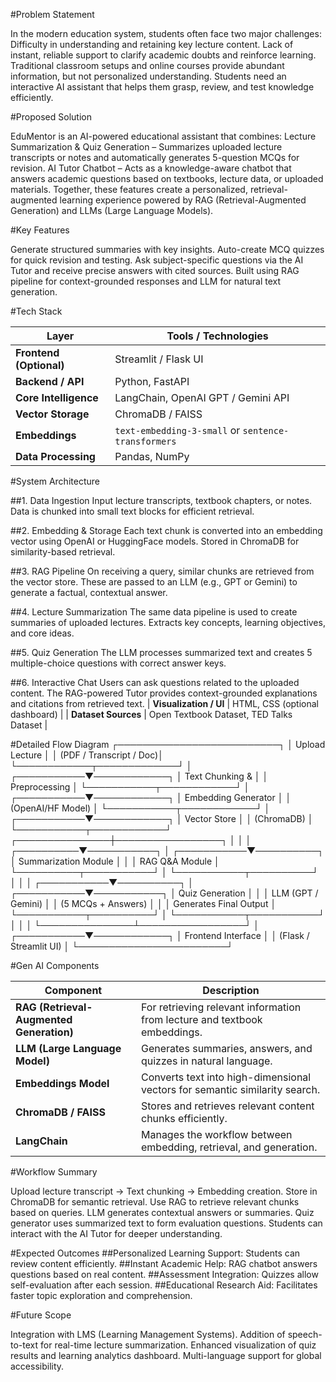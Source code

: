 #Problem Statement

In the modern education system, students often face two major challenges:
Difficulty in understanding and retaining key lecture content.
Lack of instant, reliable support to clarify academic doubts and reinforce learning.
Traditional classroom setups and online courses provide abundant information, but not personalized understanding. Students need an interactive AI assistant that helps them grasp, review, and test knowledge efficiently.

#Proposed Solution

EduMentor is an AI-powered educational assistant that combines:
Lecture Summarization & Quiz Generation – Summarizes uploaded lecture transcripts or notes and automatically generates 5-question MCQs for revision.
AI Tutor Chatbot – Acts as a knowledge-aware chatbot that answers academic questions based on textbooks, lecture data, or uploaded materials.
Together, these features create a personalized, retrieval-augmented learning experience powered by RAG (Retrieval-Augmented Generation) and LLMs (Large Language Models).

#Key Features

Generate structured summaries with key insights.
Auto-create MCQ quizzes for quick revision and testing.
Ask subject-specific questions via the AI Tutor and receive precise answers with cited sources.
Built using RAG pipeline for context-grounded responses and LLM for natural text generation.

#Tech Stack

| Layer                   | Tools / Technologies                                |
| ----------------------- | --------------------------------------------------- |
| **Frontend (Optional)** | Streamlit / Flask UI                                |
| **Backend / API**       | Python, FastAPI                                     |
| **Core Intelligence**   | LangChain, OpenAI GPT / Gemini API                  |
| **Vector Storage**      | ChromaDB / FAISS                                    |
| **Embeddings**          | `text-embedding-3-small` or `sentence-transformers` |
| **Data Processing**     | Pandas, NumPy                                       |

#System Architecture

##1. Data Ingestion
Input lecture transcripts, textbook chapters, or notes.
Data is chunked into small text blocks for efficient retrieval.

##2. Embedding & Storage
Each text chunk is converted into an embedding vector using OpenAI or HuggingFace models.
Stored in ChromaDB for similarity-based retrieval.

##3. RAG Pipeline
On receiving a query, similar chunks are retrieved from the vector store.
These are passed to an LLM (e.g., GPT or Gemini) to generate a factual, contextual answer.

##4. Lecture Summarization
The same data pipeline is used to create summaries of uploaded lectures.
Extracts key concepts, learning objectives, and core ideas.

##5. Quiz Generation
The LLM processes summarized text and creates 5 multiple-choice questions with correct answer keys.

##6. Interactive Chat
Users can ask questions related to the uploaded content.
The RAG-powered Tutor provides context-grounded explanations and citations from retrieved text.
| **Visualization / UI**  | HTML, CSS (optional dashboard)                      |
| **Dataset Sources**     | Open Textbook Dataset, TED Talks Dataset            |

#Detailed Flow Diagram
                    ┌──────────────────────────┐
                    │     Upload Lecture       │
                    │  (PDF / Transcript / Doc)│
                    └────────────┬─────────────┘
                                 │
                     ┌───────────▼────────────┐
                     │   Text Chunking &      │
                     │    Preprocessing       │
                     └───────────┬────────────┘
                                 │
                     ┌───────────▼────────────┐
                     │   Embedding Generator  │
                     │ (OpenAI/HF Model)      │
                     └───────────┬────────────┘
                                 │
                     ┌───────────▼────────────┐
                     │     Vector Store       │
                     │      (ChromaDB)        │
                     └───────────┬────────────┘
                 ┌───────────────┼─────────────────┐
                 │               │                 │
      ┌──────────▼───────────┐   │     ┌───────────▼──────────┐
      │ Summarization Module │   │     │    RAG Q&A Module     │
      └──────────┬───────────┘   │     └───────────┬──────────┘
                 │               │                 │
     ┌───────────▼──────────┐    │     ┌───────────▼───────────┐
     │  Quiz Generation     │    │     │   LLM (GPT / Gemini)  │
     │  (5 MCQs + Answers)  │    │     │ Generates Final Output │
     └───────────┬──────────┘    │     └───────────┬───────────┘
                 │               │                 │
                 └───────────────┴─────────────────┘
                                 │
                     ┌───────────▼────────────┐
                     │   Frontend Interface   │
                     │ (Flask / Streamlit UI) │
                     └────────────────────────┘

#Gen AI Components

| Component                                | Description                                                                 |
| ---------------------------------------- | --------------------------------------------------------------------------- |
| **RAG (Retrieval-Augmented Generation)** | For retrieving relevant information from lecture and textbook embeddings.   |
| **LLM (Large Language Model)**           | Generates summaries, answers, and quizzes in natural language.              |
| **Embeddings Model**                     | Converts text into high-dimensional vectors for semantic similarity search. |
| **ChromaDB / FAISS**                     | Stores and retrieves relevant content chunks efficiently.                   |
| **LangChain**                            | Manages the workflow between embedding, retrieval, and generation.          |

#Workflow Summary

Upload lecture transcript → Text chunking → Embedding creation.
Store in ChromaDB for semantic retrieval.
Use RAG to retrieve relevant chunks based on queries.
LLM generates contextual answers or summaries.
Quiz generator uses summarized text to form evaluation questions.
Students can interact with the AI Tutor for deeper understanding.

#Expected Outcomes
##Personalized Learning Support:
Students can review content efficiently.
##Instant Academic Help: 
RAG chatbot answers questions based on real content.
##Assessment Integration: 
Quizzes allow self-evaluation after each session.
##Educational Research Aid: 
Facilitates faster topic exploration and comprehension.

#Future Scope

Integration with LMS (Learning Management Systems).
Addition of speech-to-text for real-time lecture summarization.
Enhanced visualization of quiz results and learning analytics dashboard.
Multi-language support for global accessibility.
